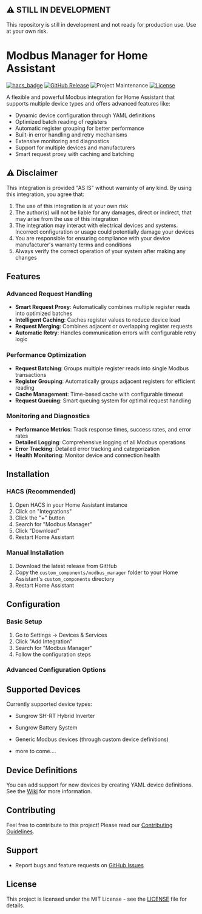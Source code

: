 ## ⚠️ STILL IN DEVELOPMENT
This repository is still in development and not ready for production use. Use at your own risk.

# Modbus Manager for Home Assistant

[![hacs_badge](https://img.shields.io/badge/HACS-Default-41BDF5.svg?style=for-the-badge)](https://github.com/hacs/integration)
[![GitHub Release][releases-shield]][releases]
![Project Maintenance][maintenance-shield]
[![License][license-shield]](LICENSE)

A flexible and powerful Modbus integration for Home Assistant that supports multiple device types and offers advanced features like:

- Dynamic device configuration through YAML definitions
- Optimized batch reading of registers
- Automatic register grouping for better performance
- Built-in error handling and retry mechanisms
- Extensive monitoring and diagnostics
- Support for multiple devices and manufacturers
- Smart request proxy with caching and batching

## ⚠️ Disclaimer

This integration is provided "AS IS" without warranty of any kind. By using this integration, you agree that:

1. The use of this integration is at your own risk
2. The author(s) will not be liable for any damages, direct or indirect, that may arise from the use of this integration
3. The integration may interact with electrical devices and systems. Incorrect configuration or usage could potentially damage your devices
4. You are responsible for ensuring compliance with your device manufacturer's warranty terms and conditions
5. Always verify the correct operation of your system after making any changes

## Features

### Advanced Request Handling
- **Smart Request Proxy**: Automatically combines multiple register reads into optimized batches
- **Intelligent Caching**: Caches register values to reduce device load
- **Request Merging**: Combines adjacent or overlapping register requests
- **Automatic Retry**: Handles communication errors with configurable retry logic

### Performance Optimization
- **Request Batching**: Groups multiple register reads into single Modbus transactions
- **Register Grouping**: Automatically groups adjacent registers for efficient reading
- **Cache Management**: Time-based cache with configurable timeout
- **Request Queuing**: Smart queuing system for optimal request handling

### Monitoring and Diagnostics
- **Performance Metrics**: Track response times, success rates, and error rates
- **Detailed Logging**: Comprehensive logging of all Modbus operations
- **Error Tracking**: Detailed error tracking and categorization
- **Health Monitoring**: Monitor device and connection health

## Installation

### HACS (Recommended)

1. Open HACS in your Home Assistant instance
2. Click on "Integrations"
3. Click the "+" button
4. Search for "Modbus Manager"
5. Click "Download"
6. Restart Home Assistant

### Manual Installation

1. Download the latest release from GitHub
2. Copy the `custom_components/modbus_manager` folder to your Home Assistant's `custom_components` directory
3. Restart Home Assistant

## Configuration

### Basic Setup
1. Go to Settings -> Devices & Services
2. Click "Add Integration"
3. Search for "Modbus Manager"
4. Follow the configuration steps

### Advanced Configuration Options

## Supported Devices

Currently supported device types:
- Sungrow SH-RT Hybrid Inverter
- Sungrow Battery System
- Generic Modbus devices (through custom device definitions)

- more to come....

## Device Definitions

You can add support for new devices by creating YAML device definitions. See the [Wiki](https://github.com/TCzerny/ha-modbus-manager/wiki) for more information.

## Contributing

Feel free to contribute to this project! Please read our [Contributing Guidelines](CONTRIBUTING.md).

## Support

- Report bugs and feature requests on [GitHub Issues](https://github.com/TCzerny/ha-modbus-manager/issues)

## License

This project is licensed under the MIT License - see the [LICENSE](LICENSE) file for details.

[releases-shield]: https://img.shields.io/github/release/TCzerny/ha-modbus-manager.svg?style=for-the-badge
[releases]: https://github.com/TCzerny/ha-modbus-manager/releases
[maintenance-shield]: https://img.shields.io/maintenance/yes/2024.svg?style=for-the-badge
[license-shield]: https://img.shields.io/github/license/TCzerny/ha-modbus-manager.svg?style=for-the-badge 